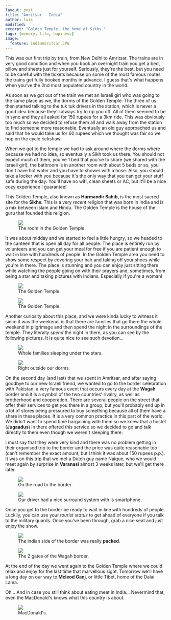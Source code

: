 ```yaml
---
layout: post
title: "Amritsar - India"
author: luis
modified:
excerpt: "Golden Temple, the home of Sikhs."
tags: [memory, life, hapiness]
image:
  feature: indiaAmritsar.JPG
---
```


This was our first trip by train, from New Delhi to Amritsar. The trains are in very good condition and when you book an overnight train you get a bed, pillow and sheets just for yourself. Seriously, they're the best, but you need to be careful with the tickets because on some of the most famous routes the trains get fully booked months in advance. I guess that's what happens when you've the 2nd most populated country in the world.

As soon as we got out of the train we met an Israeli girl who was going to the same place as we, the dorms of the Golden Temple. The three of us then started talking to the tuk tuk drivers in the station, which is never a good idea because they'll always try to rip you off. All of them seemed to be in sync and they all asked for 150 rupees for a 3km ride. This was obviously too much so we decided to refuse them all and walk away from the station to find someone more reasonable. Eventually an old guy approached us and said that he would take us for 60 rupees which we thought was fair so we hop on the cycle rickshaw.

When we got to the temple we had to ask around where the dorms where because we had no idea, so eventually a Sikh took us there. You should not expect much of them, you've 1 bed that you've to share (we shared with the Israeli girl), the bathroom is in another room with about 5 beds or so, you don't have hot water and you have to shower with a hose. Also, you should take a locker with you because it's the only way that you can get your stuff safe during the day. You'll have no wifi, clean sheets or AC, but it'll be a nice cozy experience I guarantee!

This Golden Temple, also known as <b>Harmandir Sahib</b>, is the most sacred site for the <b>Sikhs</b>. This is a very <i>recent</i> religion that was born in India and is a mix between Islam and Hindu. The Golden Temple is the house of the guru that founded this religion.

<figure>
	<a href="../images/india/Amritsar/room.JPG"><img src="../images/india/Amritsar/room.JPG"></a>
	<figcaption>The room in the Golden Temple.</figcaption>
</figure>


It was about midday and we started to feel a little hungry, so we headed to the canteen that is open all day for all people. The place is entirely run by volunteers and you can get your meal for free if you are patient enough to wait in line with hundreds of people.
In the Golden Temple area you need to show some respect by covering your hair and taking off your shoes while you're in there. The place is stunning and you can enjoy just sitting there while watching the people going on with their prayers and, sometimes, from being a star and taking pictures with Indians. Especially if you're a woman!


<figure>
	<a href="../images/india/Amritsar/goldenTemple.JPG"><img src="../images/india/Amritsar/goldenTemple.JPG"></a>
	<figcaption>The Golden Temple.</figcaption>
</figure>

<figure>
	<a href="../images/india/Amritsar/golden2.JPG"><img src="../images/india/Amritsar/golden2.JPG"></a>
	<figcaption>The Golden Temple.</figcaption>
</figure>

Another curiosity about this place, and we were kinda lucky to witness it since it was the weekend, is that there are families that go there the whole weekend in pilgrimage and then spend the night in the surroundings of the temple. They literally <i>spend</i> the night in there, as you can see by the following pictures. It is quite nice to see such devotion... 

<figure>
	<a href="../images/india/Amritsar/night1.JPG"><img src="../images/india/Amritsar/night1.JPG"></a>
	<figcaption>Whole families sleeping under the stars.</figcaption>
</figure>

<figure>
	<a href="../images/india/Amritsar/night2.JPG"><img src="../images/india/Amritsar/night2.JPG"></a>
	<figcaption>Right outside our dorms.</figcaption>
</figure>


On the second day (and last) that we spent in Amritsar, and after saying goodbye to our new Israeli friend, we wanted to go to the border celebration with Pakistan, a very famous event that occurs every day at the <b>Wagah</b> border and it is a symbol of the two countries' rivalry, as well as brotherhood and cooperation.
There are several people on the street that offer their services to get you there in a group, but you'll probably end up in a lot of stores being pressured to buy something because all of them have a share in these places. It is a very common practice in this part of the world. We didn't want to spend time bargaining with them so we knew that a hostel (<b>Jugaadus</b>) in there offered this service so we decided to go and talk directly to them even though we weren't sleeping there.

I must say that they were very kind and there was no problem getting in their organised trip to the border and the price was quite reasonable too (can't remember the exact amount, but I think it was about 150 rupees p.p.). It was on this trip that we met a Dutch guy name Naique, who we would meet again by surprise in <b>Varanasi</b> almost 3 weeks later, but we'll get there later.


<figure>
	<a href="../images/india/Amritsar/street1.JPG"><img src="../images/india/Amritsar/street1.JPG"></a>
	<figcaption>On the road to the border.</figcaption>
</figure>

<figure>
	<a href="../images/india/Amritsar/street2.JPG"><img src="../images/india/Amritsar/street2.JPG"></a>
	<figcaption>Our driver had a nice surround system with is smartphone.</figcaption>
</figure>

Once you get to the border be ready to wait in line with hundreds of people. Luckily, you can use your <i>tourist status</i> to get ahead of everyone if you talk to the military guards. Once you've been through, grab a nice seat and just enjoy the show.

<figure>
	<a href="../images/india/Amritsar/show1.JPG"><img src="../images/india/Amritsar/show1.JPG"></a>
	<figcaption>The indian side of the border was really <b>packed</b>.</figcaption>
</figure>

<figure>
	<a href="../images/india/Amritsar/show2.JPG"><img src="../images/india/Amritsar/show2.JPG"></a>
	<figcaption>The 2 gates of the Wagah border.</figcaption>
</figure>

At the end of the day we went again to the Golden Temple where we could relax and enjoy for the last time that marvellous sight. Tomorrow we'll have a long day on our way to <b>Mcleod Ganj</b>, or little Tibet, home of the Dalai Lama.

Oh... And in case you still think about eating meat in India... Nevermind that, even the MacDonald's knows what this country is about.

<figure>
	<a href="../images/india/Amritsar/mc.JPG"><img src="../images/india/Amritsar/mc.JPG"></a>
	<figcaption>MacDonald's.</figcaption>
</figure>


